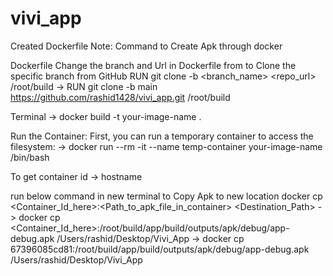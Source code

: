 # vivi_app


Created Dockerfile
Note:
Command to Create Apk through docker

Dockerfile
Change the branch and Url in Dockerfile from to Clone the specific branch from GitHub
RUN git clone -b <branch_name> <repo_url> /root/build
-> RUN git clone -b main https://github.com/rashid1428/vivi_app.git /root/build

Terminal
-> docker build -t your-image-name .

Run the Container: First, you can run a temporary container to access the filesystem:
-> docker run --rm -it --name temp-container your-image-name /bin/bash

To get container id
-> hostname

run below command in new terminal to Copy Apk to new location
docker cp <Container_Id_here>:<Path_to_apk_file_in_container> <Destination_Path>
-> docker cp <Container_Id_here>:/root/build/app/build/outputs/apk/debug/app-debug.apk /Users/rashid/Desktop/Vivi_App
-> docker cp 67396085cd81:/root/build/app/build/outputs/apk/debug/app-debug.apk /Users/rashid/Desktop/Vivi_App
